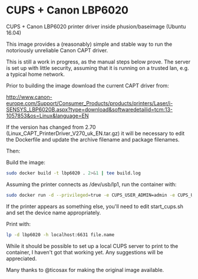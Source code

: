 CUPS + Canon LBP6020
====================

CUPS + Canon LBP6020 printer driver inside phusion/baseimage (Ubuntu 16.04)

This image provides a (reasonably) simple and stable way to run the
notoriously unreliable Canon CAPT driver.

This is still a work in progress, as the manual steps below prove.  The
server is set up with little security, assuming that it is running on a
trusted lan, e.g. a typical home network.

Prior to building the image download the current CAPT driver from:

http://www.canon-europe.com/Support/Consumer_Products/products/printers/Laser/i-SENSYS_LBP6020B.aspx?type=download&softwaredetailid=tcm:13-1057853&os=Linux&language=EN

If the version has changed from 2.70
(Linux_CAPT_PrinterDriver_V270_uk_EN.tar.gz) it will be necessary to
edit the Dockerfile and update the archive filename and package
filenames.

Then:

Build the image:

```bash
sudo docker build -t lbp6020 . 2>&1 | tee build.log
```

Assuming the printer connects as /dev/usb/lp1, run the container with:

```bash
sudo docker run -d --privileged=true -e CUPS_USER_ADMIN=admin -e CUPS_USER_PASSWORD=secr3t -p 6631:631/tcp -v /dev/bus/usb:/dev/bus/usb lbp6020
```

If the printer appears as something else, you'll need to edit
start_cups.sh and set the device name appropriately.

Print with:

```bash
lp -d lbp6020 -h localhost:6631 file.name
```

While it should be possible to set up a local CUPS server to print to
the container, I haven't got that working yet.  Any suggestions will be
appreciated.

Many thanks to @ticosax for making the original image available.
